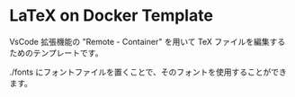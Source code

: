 # LaTeX on Docker Template

VsCode 拡張機能の "Remote - Container" を用いて TeX ファイルを編集するためのテンプレートです。

./fonts にフォントファイルを置くことで、そのフォントを使用することができます。
